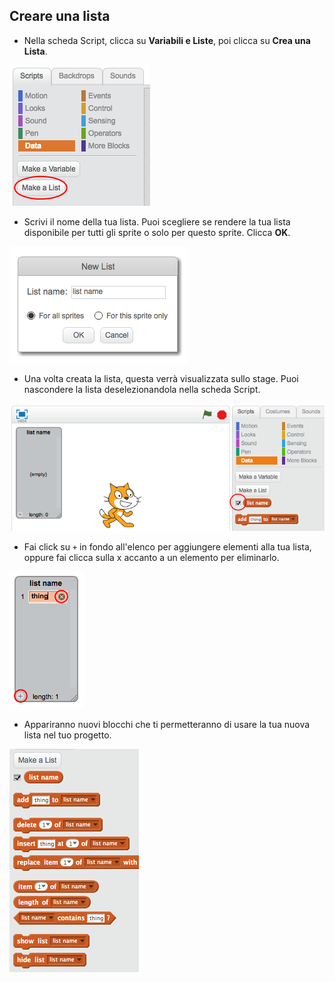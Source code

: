## Creare una lista

+ Nella scheda Script, clicca su **Variabili e Liste**, poi clicca su **Crea una Lista**.

![Creare una lista](images/make-a-list.png)

+ Scrivi il nome della tua lista. Puoi scegliere se rendere la tua lista disponibile per tutti gli sprite o solo per questo sprite. Clicca **OK**.

![Nome della lista](images/list-name.png)

+ Una volta creata la lista, questa verrà visualizzata sullo stage. Puoi nascondere la lista deselezionandola nella scheda Script.

![Mostra/nascondi lista](images/list-show-hide.png)

+ Fai click su `+` in fondo all'elenco per aggiungere elementi alla tua lista, oppure fai clicca sulla x accanto a un elemento per eliminarlo.

![Mostra/nascondi lista](images/list-add-delete.png)

+ Appariranno nuovi blocchi che ti permetteranno di usare la tua nuova lista nel tuo progetto.

![Blocchi lista](images/list-blocks.png)